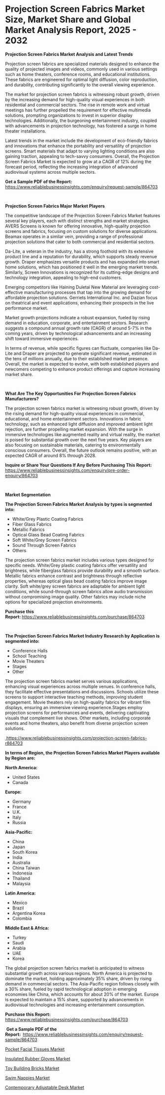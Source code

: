 <p><h1>Projection Screen Fabrics Market Size, Market Share and Global Market Analysis Report, 2025 - 2032</h1></p><p><strong>Projection Screen Fabrics Market Analysis and Latest Trends</strong></p>
<p><p>Projection screen fabrics are specialized materials designed to enhance the quality of projected images and videos, commonly used in various settings such as home theaters, conference rooms, and educational institutions. These fabrics are engineered for optimal light diffusion, color reproduction, and durability, contributing significantly to the overall viewing experience.</p><p>The market for projection screen fabrics is witnessing robust growth, driven by the increasing demand for high-quality visual experiences in both residential and commercial sectors. The rise in remote work and virtual meetings has further propelled the requirement for effective multimedia solutions, prompting organizations to invest in superior display technologies. Additionally, the burgeoning entertainment industry, coupled with advancements in projection technology, has fostered a surge in home theater installations.</p><p>Latest trends in the market include the development of eco-friendly fabrics and innovations that enhance the portability and versatility of projection screens. Smart materials that adapt to varying lighting conditions are also gaining traction, appealing to tech-savvy consumers. Overall, the Projection Screen Fabrics Market is expected to grow at a CAGR of 12% during the forecast period, reflecting the increasing integration of advanced audiovisual systems across multiple sectors.</p></p>
<p><strong>Get a Sample PDF of the Report:&nbsp;</strong> <a href="https://www.reliablebusinessinsights.com/enquiry/request-sample/864703?utm_campaign=1091&utm_medium=2&utm_source=Github&utm_content=ia&utm_term=07022025&utm_id=projection-screen-fabrics">https://www.reliablebusinessinsights.com/enquiry/request-sample/864703</a></p>
<p>&nbsp;</p>
<p><strong>Projection Screen Fabrics Major Market Players</strong></p>
<p><p>The competitive landscape of the Projection Screen Fabrics Market features several key players, each with distinct strengths and market strategies. AVERS Screens is known for offering innovative, high-quality projection screens and fabrics, focusing on custom solutions for diverse applications. Beamax operates in a similar vein, providing a range of professional projection solutions that cater to both commercial and residential sectors.</p><p>Da-Lite, a veteran in the industry, has a strong foothold with its extensive product line and a reputation for durability, which supports steady revenue growth. Draper emphasizes versatile products and has expanded into smart home solutions, which has positioned it well in the emerging market trends. Similarly, Screen Innovations is recognized for its cutting-edge designs and technology integration, appealing to high-end customers.</p><p>Emerging competitors like Haining Duletai New Material are leveraging cost-effective manufacturing processes that tap into the growing demand for affordable projection solutions. Gerriets International Inc. and Dazian focus on theatrical and event applications, enhancing their prospects in the live performance market.</p><p>Market growth projections indicate a robust expansion, fueled by rising demand in education, corporate, and entertainment sectors. Research suggests a compound annual growth rate (CAGR) of around 5-7% in the coming years, driven by technological advancements and an increasing shift toward immersive experiences.</p><p>In terms of revenue, while specific figures can fluctuate, companies like Da-Lite and Draper are projected to generate significant revenue, estimated in the tens of millions annually, due to their established market presence. Overall, the market is expected to evolve, with both established players and newcomers competing to enhance product offerings and capture increasing market share.</p></p>
<p>&nbsp;</p>
<p><strong>What Are The Key Opportunities For Projection Screen Fabrics Manufacturers?</strong></p>
<p><p>The projection screen fabrics market is witnessing robust growth, driven by the rising demand for high-quality visual experiences in commercial, educational, and home entertainment sectors. Innovations in fabric technology, such as enhanced light diffusion and improved ambient light rejection, are further propelling market expansion. With the surge in immersive technologies like augmented reality and virtual reality, the market is poised for substantial growth over the next five years. Key players are also focusing on sustainable materials, catering to environmentally conscious consumers. Overall, the future outlook remains positive, with an expected CAGR of around 8% through 2028.</p></p>
<p><strong>Inquire or Share Your Questions If Any Before Purchasing This Report:</strong> <a href="https://www.reliablebusinessinsights.com/enquiry/pre-order-enquiry/864703?utm_campaign=1091&utm_medium=2&utm_source=Github&utm_content=ia&utm_term=07022025&utm_id=projection-screen-fabrics">https://www.reliablebusinessinsights.com/enquiry/pre-order-enquiry/864703</a></p>
<p>&nbsp;</p>
<p><strong>Market Segmentation</strong></p>
<p><strong>The Projection Screen Fabrics Market Analysis by types is segmented into:</strong></p>
<p><ul><li>White/Grey Plastic Coating Fabrics</li><li>Fiber Glass Fabrics</li><li>Metallic Fabrics</li><li>Optical Glass Bead Coating Fabrics</li><li>Soft White/Grey Screen Fabrics</li><li>Sound Through Screen Fabrics</li><li>Others</li></ul></p>
<p><p>The projection screen fabrics market includes various types designed for specific needs. White/Grey plastic coating fabrics offer versatility and brightness, while fiberglass fabrics provide durability and a smooth surface. Metallic fabrics enhance contrast and brightness through reflective properties, whereas optical glass bead coating fabrics improve image clarity. Soft white/grey screen fabrics are adaptable for ambient light conditions, while sound-through screen fabrics allow audio transmission without compromising image quality. Other fabrics may include niche options for specialized projection environments.</p></p>
<p><strong>Purchase this Report:&nbsp;</strong><a href="https://www.reliablebusinessinsights.com/purchase/864703?utm_campaign=1091&utm_medium=2&utm_source=Github&utm_content=ia&utm_term=07022025&utm_id=projection-screen-fabrics">https://www.reliablebusinessinsights.com/purchase/864703</a></p>
<p>&nbsp;</p>
<p><strong>The Projection Screen Fabrics Market Industry Research by Application is segmented into:</strong></p>
<p><ul><li>Conference Halls</li><li>School Teaching</li><li>Movie Theaters</li><li>Stages</li><li>Other</li></ul></p>
<p><p>The projection screen fabrics market serves various applications, enhancing visual experiences across multiple venues. In conference halls, they facilitate effective presentations and discussions. Schools utilize these screens to support interactive teaching methods, improving student engagement. Movie theaters rely on high-quality fabrics for vibrant film displays, ensuring an immersive viewing experience.Stages employ projection screens for performances and events, delivering captivating visuals that complement live shows. Other markets, including corporate events and home theaters, also benefit from diverse projection screen solutions.</p></p>
<p><a href="https://www.reliablebusinessinsights.com/projection-screen-fabrics-r864703?utm_campaign=1091&utm_medium=2&utm_source=Github&utm_content=ia&utm_term=07022025&utm_id=projection-screen-fabrics">&nbsp;https://www.reliablebusinessinsights.com/projection-screen-fabrics-r864703</a></p>
<p><strong>In terms of Region, the Projection Screen Fabrics Market Players available by Region are:</strong></p>
<p>
    <p> <strong> North America: </strong>
        <ul>
            <li>United States</li>
            <li>Canada</li>
        </ul>
        </p> 
    <p> <strong> Europe: </strong>
        <ul>
            <li>Germany</li>
            <li>France</li>
            <li>U.K.</li>
            <li>Italy</li>
            <li>Russia</li>
        </ul>
        </p> 
    <p> <strong> Asia-Pacific: </strong>
        <ul>
            <li>China</li>
            <li>Japan</li>
            <li>South Korea</li>
            <li>India</li>
            <li>Australia</li>
            <li>China Taiwan</li>
            <li>Indonesia</li>
            <li>Thailand</li>
            <li>Malaysia</li>
        </ul>
        </p> 
    <p> <strong> Latin America: </strong>
        <ul>
            <li>Mexico</li>
            <li>Brazil</li>
            <li>Argentina Korea</li>
            <li>Colombia</li>
        </ul>
        </p> 
    <p> <strong> Middle East & Africa: </strong>
        <ul>
            <li>Turkey</li>
            <li>Saudi</li>
            <li>Arabia</li>
            <li>UAE</li>
            <li>Korea</li>
        </ul>
    </p>
    </p>
<p><p>The global projection screen fabrics market is anticipated to witness substantial growth across various regions. North America is projected to dominate the market, holding approximately 35% share, driven by rising demand in commercial sectors. The Asia-Pacific region follows closely with a 30% share, fueled by rapid technological adoption in emerging economies like China, which accounts for about 20% of the market. Europe is expected to maintain a 15% share, supported by advancements in audiovisual technologies and increasing entertainment consumption.</p></p>
<p><strong>Purchase this Report: </strong><a href="https://www.reliablebusinessinsights.com/purchase/864703?utm_campaign=1091&utm_medium=2&utm_source=Github&utm_content=ia&utm_term=07022025&utm_id=projection-screen-fabrics">https://www.reliablebusinessinsights.com/purchase/864703</a></p>
<p>&nbsp;<strong>Get a Sample PDF of the Report:&nbsp;&nbsp;</strong><a href="https://www.reliablebusinessinsights.com/enquiry/request-sample/864703?utm_campaign=1091&utm_medium=2&utm_source=Github&utm_content=ia&utm_term=07022025&utm_id=projection-screen-fabrics">https://www.reliablebusinessinsights.com/enquiry/request-sample/864703</a></p>
<p><strong></strong></p>
<p><p><a href="https://github.com/felishtimoti/Market-Research-Report-List-1/blob/main/pocket-facial-tissues-market.md?utm_campaign=1091&utm_medium=2&utm_source=Github&utm_content=ia&utm_term=07022025&utm_id=projection-screen-fabrics">Pocket Facial Tissues Market</a></p><p><a href="https://github.com/hneefdelwyn/Market-Research-Report-List-1/blob/main/insulated-rubber-gloves-market.md?utm_campaign=1091&utm_medium=2&utm_source=Github&utm_content=ia&utm_term=07022025&utm_id=projection-screen-fabrics">Insulated Rubber Gloves Market</a></p><p><a href="https://github.com/muhjanaidu/Market-Research-Report-List-1/blob/main/toy-building-bricks-market.md?utm_campaign=1091&utm_medium=2&utm_source=Github&utm_content=ia&utm_term=07022025&utm_id=projection-screen-fabrics">Toy Building Bricks Market</a></p><p><a href="https://github.com/popupioo/Market-Research-Report-List-1/blob/main/swim-nappies-market.md?utm_campaign=1091&utm_medium=2&utm_source=Github&utm_content=ia&utm_term=07022025&utm_id=projection-screen-fabrics">Swim Nappies Market</a></p><p><a href="https://github.com/briandahm87/Market-Research-Report-List-1/blob/main/contemporary-adjustable-desk-market.md?utm_campaign=1091&utm_medium=2&utm_source=Github&utm_content=ia&utm_term=07022025&utm_id=projection-screen-fabrics">Contemporary Adjustable Desk Market</a></p></p>